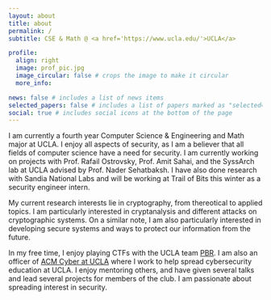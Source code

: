 ```yaml
---
layout: about
title: about
permalink: /
subtitle: CSE & Math @ <a href='https://www.ucla.edu/'>UCLA</a>

profile:
  align: right
  image: prof_pic.jpg
  image_circular: false # crops the image to make it circular
  more_info: 

news: false # includes a list of news items
selected_papers: false # includes a list of papers marked as "selected={true}"
social: true # includes social icons at the bottom of the page
---
```


I am currently a fourth year Computer Science & Engineering and Math major at UCLA. I enjoy all aspects of security, as I am a believer that all fields of computer science have a need for security. I am currently working on projects with Prof. Rafail Ostrovsky, Prof. Amit Sahai, and the SyssArch lab at UCLA advised by Prof. Nader Sehatbaksh. I have also done research with Sandia National Labs and will be working at Trail of Bits this winter as a security engineer intern.

My current research interests lie in cryptography, from thereotical to applied topics. I am particularly interested in cryptanalysis and different attacks on cryptographic systems. On a similar note, I am also particularly interested in developing secure systems and ways to protect our information from the future.

In my free time, I enjoy playing CTFs with the UCLA team [PBR](https://ctftime.org/team/186494/). I am also an officer of [ACM Cyber at UCLA](https://acmcyber.com) where I work to help spread cybersecurity education at UCLA. I enjoy mentoring others, and have given several talks and lead several projects for members of the club. I am passionate about spreading interest in security.


<!-- Write your biography here. Tell the world about yourself. Link to your favorite [subreddit](http://reddit.com). You can put a picture in, too. The code is already in, just name your picture `prof_pic.jpg` and put it in the `img/` folder.

Put your address / P.O. box / other info right below your picture. You can also disable any of these elements by editing `profile` property of the YAML header of your `_pages/about.md`. Edit `_bibliography/papers.bib` and Jekyll will render your [publications page](/al-folio/publications/) automatically.

Link to your social media connections, too. This theme is set up to use [Font Awesome icons](https://fontawesome.com/) and [Academicons](https://jpswalsh.github.io/academicons/), like the ones below. Add your Facebook, Twitter, LinkedIn, Google Scholar, or just disable all of them. -->
